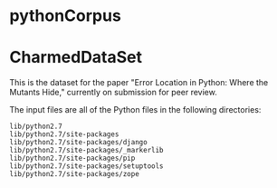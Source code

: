 # pythonCorpus

# CharmedDataSet

This is the dataset for the paper "Error Location in Python: Where the Mutants Hide," currently on submission for peer review.

The input files are all of the Python files in the following directories:

```
lib/python2.7
lib/python2.7/site-packages
lib/python2.7/site-packages/django
lib/python2.7/site-packages/_markerlib
lib/python2.7/site-packages/pip
lib/python2.7/site-packages/setuptools
lib/python2.7/site-packages/zope
```
